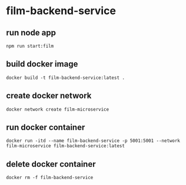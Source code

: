 # film-backend-service

## run node app
`npm run start:film`

## build docker image
`docker build -t film-backend-service:latest .`

## create docker network
`docker network create film-microservice`

## run docker container
`docker run -itd --name film-backend-service -p 5001:5001 --network film-microservice film-backend-service:latest`

## delete docker container
`docker rm -f film-backend-service`
